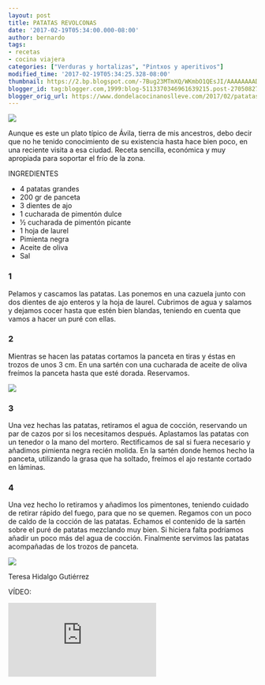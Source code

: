 ```yaml
---
layout: post
title: PATATAS REVOLCONAS
date: '2017-02-19T05:34:00.000-08:00'
author: bernardo
tags:
- recetas
- cocina viajera
categories: ["Verduras y hortalizas", "Pintxos y aperitivos"]
modified_time: '2017-02-19T05:34:25.328-08:00'
thumbnail: https://2.bp.blogspot.com/-7Bug23MTmXQ/WKmbO1QEsJI/AAAAAAAADbU/5dELg3PsiWQRVwxoThh6taBLv4ToEO3GgCLcB/s400/05.JPG
blogger_id: tag:blogger.com,1999:blog-5113370346961639215.post-270508277170504232
blogger_orig_url: https://www.dondelacocinanoslleve.com/2017/02/patatas-revolconas.html
---
```


![](https://2.bp.blogspot.com/-7Bug23MTmXQ/WKmbO1QEsJI/AAAAAAAADbU/5dELg3PsiWQRVwxoThh6taBLv4ToEO3GgCLcB/s400/05.JPG)

  

Aunque es este un plato típico de Ávila, tierra de mis ancestros, debo decir que no he tenido conocimiento de su existencia hasta hace bien poco, en una reciente visita a esa ciudad. Receta sencilla, económica y muy apropiada para soportar el frío de la zona.

  

INGREDIENTES

* 4 patatas grandes
* 200 gr de panceta
* 3 dientes de ajo
* 1 cucharada de pimentón dulce
* ½ cucharada de pimentón picante
* 1 hoja de laurel
* Pimienta negra
* Aceite de oliva
* Sal

  

### 1

Pelamos y cascamos las patatas. Las ponemos en una cazuela junto con dos dientes de ajo enteros y la hoja de laurel. Cubrimos de agua y salamos y dejamos cocer hasta que estén bien blandas, teniendo en cuenta que vamos a hacer un puré con ellas.

### 2

Mientras se hacen las patatas cortamos la panceta en tiras y éstas en trozos de unos 3 cm. En una sartén con una cucharada de aceite de oliva freímos la panceta hasta que esté dorada. Reservamos.

![](https://1.bp.blogspot.com/-rtCH203zhyM/WKmbjrrNGtI/AAAAAAAADbY/NnM6JStInr4l94FJjDgQ-yLHNkwS3RLSgCLcB/s320/02.JPG)

### 3

Una vez hechas las patatas, retiramos el agua de cocción, reservando un par de cazos por si los necesitamos después. Aplastamos las patatas con un tenedor o la mano del mortero. Rectificamos de sal si fuera necesario y añadimos pimienta negra recién molida. En la sartén donde hemos hecho la panceta, utilizando la grasa que ha soltado, freímos el ajo restante cortado en láminas.

  

### 4

Una vez hecho lo retiramos y añadimos los pimentones, teniendo cuidado de retirar rápido del fuego, para que no se quemen. Regamos con un poco de caldo de la cocción de las patatas. Echamos el contenido de la sartén sobre el puré de patatas mezclando muy bien. Si hiciera falta podríamos añadir un poco más del agua de cocción. Finalmente servimos las patatas acompañadas de los trozos de panceta.
  

![](https://4.bp.blogspot.com/-OAXTZ2ej7vE/WKmb0KGO_hI/AAAAAAAADbc/a9zMdh5lGoowBXX-HqMCu6iAPHNXgZkbwCLcB/s320/03.JPG)

Teresa Hidalgo Gutiérrez

VÍDEO:
<iframe class="YOUTUBE-iframe-video" data-thumbnail-src="https://i.ytimg.com/vi/CtciqEVauW8/0.jpg" src="https://www.youtube.com/embed/CtciqEVauW8?feature=player_embedded" frameborder="0" allowfullscreen></iframe>

